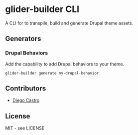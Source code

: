 # glider-builder CLI

A CLI for to transpile, build and generate Drupal theme assets.

## Generators

### Drupal Behaviors

Add the capability to add Drupal behaviors to your theme.

```shell
glider-builder generate my-drupal-behavior
```

## Contributors

- [Diego Castro](https://twitter.com/diarcastro)

## License

MIT - see LICENSE

